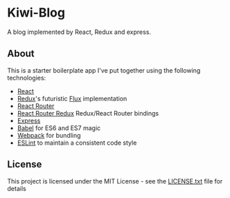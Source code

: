 # Kiwi-Blog
A blog implemented by React, Redux and express.

## About

This is a starter boilerplate app I've put together using the following technologies:

* [React](https://github.com/facebook/react)
* [Redux](https://github.com/rackt/redux)'s futuristic [Flux](https://facebook.github.io/react/blog/2014/05/06/flux.html) implementation
* [React Router](https://github.com/rackt/react-router)
* [React Router Redux](https://github.com/reactjs/react-router-redux) Redux/React Router bindings
* [Express](http://expressjs.com)
* [Babel](http://babeljs.io) for ES6 and ES7 magic
* [Webpack](http://webpack.github.io) for bundling
* [ESLint](http://eslint.org) to maintain a consistent code style

## License
This project is licensed under the MIT License - see the [LICENSE.txt](LICENSE.txt) file for details